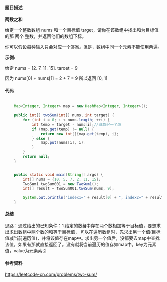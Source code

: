 

#### 题目描述

**两数之和**

给定一个整数数组 nums 和一个目标值 target，请你在该数组中找出和为目标值的那 两个 整数，并返回他们的数组下标。

你可以假设每种输入只会对应一个答案。但是，数组中同一个元素不能使用两遍。

 

**示例:**

给定 nums = [2, 7, 11, 15], target = 9

因为 nums[0] + nums[1] = 2 + 7 = 9
所以返回 [0, 1]



#### 代码



```java
   
    Map<Integer, Integer> map = new HashMap<Integer, Integer>();

    public int[] twoSum(int[] nums, int target) {
        for (int i = 0; i < nums.length; ++i) {
            int temp = target - nums[i];//获取另一个值
            if (map.get(temp) != null) {
                return new int[]{map.get(temp), i};
            } else {
                map.put(nums[i], i);
            }
        }
        return null;
    }


    public static void main(String[] args) {
        int[] nums = {10, 5, 7, 2, 11, 15};
        TwoSum1 twoSum001 = new TwoSum1();
        int[] result = twoSum001.twoSum(nums, 9);

        System.out.println("index1=" + result[0] + ", index2=" + result[1]);
    }

```



#### 总结

思路：通过给出的已知条件：1.给定的数组中存在两个数相加等于目标值，要想求出求出数组中两个数的和等于目标值，
 可以在遍历数组时，先求出另一个值(目标值减当前遍历值)，并将该值存在map中。求出另一个值后，没都要去map中查找该值，如果有那就直接返回了。没有就将当前遍历的值存如map中。key为元素值，value为元素索引



#### 参考资料

https://leetcode-cn.com/problems/two-sum/

